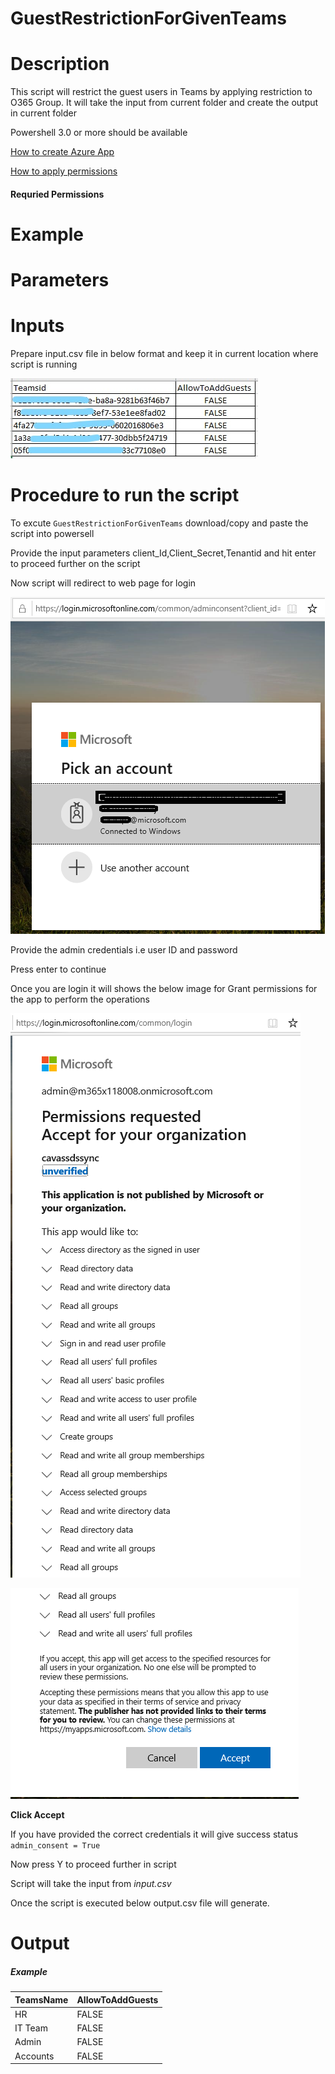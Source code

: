 # GuestRestrictionForGivenTeams

# Description

This script will restrict the guest users in Teams by applying restriction to O365 Group. It will take the input from current folder and create the output in current folder 

Powershell 3.0 or more should be available

[How to create Azure App](https://docs.microsoft.com/en-us/graph/auth-register-app-v2)

[How to apply permissions](https://docs.microsoft.com/en-us/graph/notifications-integration-app-registration)

#### Requried Permissions

# Example

# Parameters

# Inputs

Prepare input.csv file in below format and keep it in current location where script is running 

![Input](https://github.com/Geetha63/MS-Teams-Scripts/blob/master/Images/InkedGuestrestrictionForGivenTeams-Input_LI.jpg)

# Procedure to run the script

 To excute `GuestRestrictionForGivenTeams` download/copy and paste the script into powersell
 
 Provide the input parameters client_Id,Client_Secret,Tenantid and hit enter to proceed further on the script
 
 Now script will redirect to web page for login
 
 ![Signin](https://github.com/Geetha63/MS-Teams-Scripts/blob/master/Images/Siginin.png)
 
 Provide the admin credentials i.e user ID and password 
        
 Press enter to continue
   
 Once you are login it will shows the below image for Grant permissions for the app to perform the operations

 ![GrantPermission](https://github.com/Geetha63/MS-Teams-Scripts/blob/master/Images/GrantPermissions.png)
 
 ![GrantPermission](https://github.com/Geetha63/MS-Teams-Scripts/blob/master/Images/GrantPermissions2.png)
 
 **Click Accept**

 If you have provided the correct credentials it will give success status `admin_consent = True`

 Now press Y to proceed further in script

 Script will take the input from _input.csv_

 Once the script is executed below output.csv file will generate.

# Output
##### Example

|TeamsName 	| AllowToAddGuests |
|-----------|------------------|
|HR	        | FALSE            |
|IT Team	   | FALSE            |
|Admin      | FALSE            |
|Accounts   | FALSE            |
